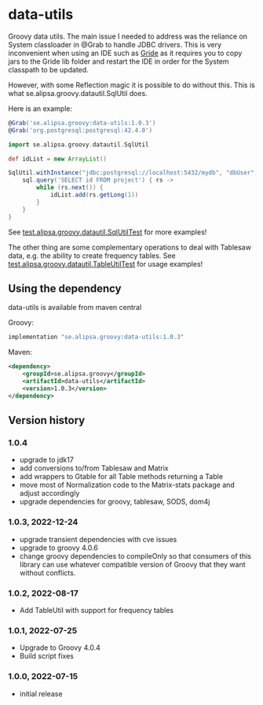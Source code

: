 # data-utils
Groovy data utils. The main issue I needed to address was the reliance on System classloader in @Grab to handle JDBC drivers.
This is very inconvenient when using an IDE such as [Gride](/perNyfelt/gride) as it requires you to copy jars to the Gride lib folder and
restart the IDE in order for the System classpath to be updated.

However, with some Reflection magic it is possible to do without this. This is what se.alipsa.groovy.datautil.SqlUtil does.

Here is an example:

```groovy
@Grab('se.alipsa.groovy:data-utils:1.0.3')
@Grab('org.postgresql:postgresql:42.4.0')

import se.alipsa.groovy.datautil.SqlUtil

def idList = new ArrayList()

SqlUtil.withInstance("jdbc:postgresql://localhost:5432/mydb", "dbUser", "dbPasswd", "org.postgresql.Driver") { sql ->
    sql.query('SELECT id FROM project') { rs ->
        while (rs.next()) {
            idList.add(rs.getLong(1))
        }
    }
}
```
See [test.alipsa.groovy.datautil.SqlUtilTest](https://github.com/perNyfelt/data-utils/blob/master/src/test/groovy/test/alipsa/groovy/datautil/SqlUtilTest.groovy) 
for more examples!

The other thing are some complementary operations to deal with Tablesaw data, e.g. the ability to create frequency tables.
See [test.alipsa.groovy.datautil.TableUtilTest](https://github.com/perNyfelt/data-utils/blob/master/src/test/groovy/test/alipsa/groovy/datautil/TableUtilTest.groovy)
for usage examples!

## Using the dependency
data-utils is available from maven central

Groovy:
```groovy
implementation "se.alipsa.groovy:data-utils:1.0.3"
```

Maven:
```xml
<dependency>
    <groupId>se.alipsa.groovy</groupId>
    <artifactId>data-utils</artifactId>
    <version>1.0.3</version>
</dependency>
```

## Version history

### 1.0.4
- upgrade to jdk17
- add conversions to/from Tablesaw and Matrix
- add wrappers to Gtable for all Table methods returning a Table
- move most of Normalization code to the Matrix-stats package and adjust accordingly
- upgrade dependencies for groovy, tablesaw, SODS, dom4j

### 1.0.3, 2022-12-24
- upgrade transient dependencies with cve issues
- upgrade to groovy 4.0.6
- change groovy dependencies to compileOnly so that consumers of this library 
can use whatever compatible version of Groovy that they want without conflicts.

### 1.0.2, 2022-08-17
- Add TableUtil with support for frequency tables

### 1.0.1, 2022-07-25
- Upgrade to Groovy 4.0.4
- Build script fixes

### 1.0.0, 2022-07-15
- initial release